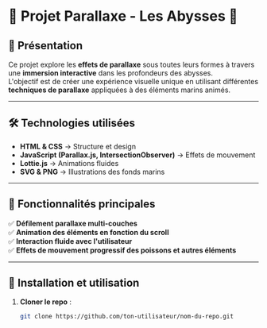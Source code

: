 # 🌊 **Projet Parallaxe - Les Abysses** 🌊  

## 🎨 Présentation  
Ce projet explore les **effets de parallaxe** sous toutes leurs formes à travers une **immersion interactive** dans les profondeurs des abysses.  
L'objectif est de créer une expérience visuelle unique en utilisant différentes **techniques de parallaxe** appliquées à des éléments marins animés.  

---

## 🛠 Technologies utilisées  
- **HTML & CSS** → Structure et design  
- **JavaScript (Parallax.js, IntersectionObserver)** → Effets de mouvement  
- **Lottie.js** → Animations fluides  
- **SVG & PNG** → Illustrations des fonds marins  

---

## 🚀 Fonctionnalités principales  
✅ **Défilement parallaxe multi-couches**  
✅ **Animation des éléments en fonction du scroll**  
✅ **Interaction fluide avec l'utilisateur**  
✅ **Effets de mouvement progressif des poissons et autres éléments**  

---

## 🔧 Installation et utilisation  
1. **Cloner le repo** :  
   ```bash
   git clone https://github.com/ton-utilisateur/nom-du-repo.git
